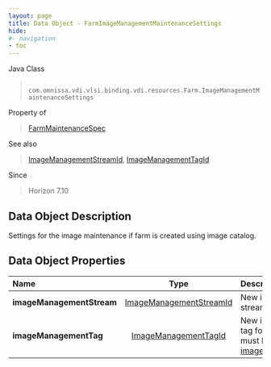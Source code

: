 ```yaml
---
layout: page
title: Data Object - FarmImageManagementMaintenanceSettings
hide:
#- navigation
- toc
---
```






Java Class
> ` com.omnissa.vdi.vlsi.binding.vdi.resources.Farm.ImageManagementMaintenanceSettings`

Property of
> [FarmMaintenanceSpec](vdi.resources.Farm.MaintenanceSpec.md#field_detail)

See also
> [ImageManagementStreamId](vdi.entity.ImageManagementStreamId.md), [ImageManagementTagId](vdi.entity.ImageManagementTagId.md)

Since
> Horizon 7.10


## Data Object Description

Settings for the image maintenance if farm is created using image catalog.

## Data Object Properties

 Name | Type | Description
:---|:---:|:---
**imageManagementStream**| [ImageManagementStreamId](vdi.entity.ImageManagementStreamId.md)|  New image management stream for the farm.
**imageManagementTag**| [ImageManagementTagId](vdi.entity.ImageManagementTagId.md)|  New image management tag for the farm. This tag must be within the [imageManagementStream](vdi.resources.Farm.ImageManagementMaintenanceSettings.md#imageManagementStream).


 
